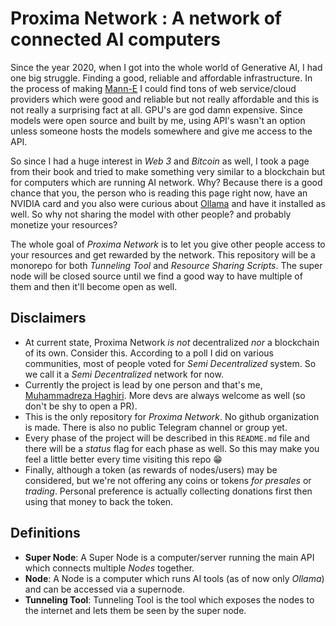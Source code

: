 # Proxima Network : A network of connected AI computers

Since the year 2020, when I got into the whole world of Generative AI, I had one big struggle. Finding a good, reliable and affordable infrastructure. In the process of making [Mann-E](https://mann-e.com) I could find tons of web service/cloud providers which were good and reliable but not really affordable and this is not really a surprising fact at all. GPU's are god damn expensive. Since models were open source and built by me, using API's wasn't an option unless someone hosts the models somewhere and give me access to the API.

So since I had a huge interest in _Web 3_ and _Bitcoin_ as well, I took a page from their book and tried to make something very similar to a blockchain but for computers which are running AI network. Why? Because there is a good chance that you, the person who is reading this page right now, have an NVIDIA card and you also were curious about [Ollama](https://ollama.com) and have it installed as well. So why not sharing the model with other people? and probably monetize your resources? 

The whole goal of _Proxima Network_ is to let you give other people access to your resources and get rewarded by the network. This repository will be a monorepo for both _Tunneling Tool_ and _Resource Sharing Scripts_. The super node will be closed source until we find a good way to have multiple of them and then it'll become open as well. 

## Disclaimers

- At current state, Proxima Network _is not_ decentralized _nor_ a blockchain of its own. Consider this. According to a poll I did on various communities, most of people voted for _Semi Decentralized_ system. So we call it a _Semi Decentralized_ network for now. 
- Currently the project is lead by one person and that's me, [Muhammadreza Haghiri](https://haghiri75.com/en). More devs are always welcome as well (so don't be shy to open a PR). 
- This is the only repository for _Proxima Network_. No github organization is made. There is also no public Telegram channel or group yet.
- Every phase of the project will be described in this `README.md` file and there will be a _status_ flag for each phase as well. So this may make you feel a little better every time visiting this repo 😁
- Finally, although a token (as rewards of nodes/users) may be considered, but we're not offering any coins or tokens _for presales_ or _trading_. Personal preference is actually collecting donations first then using that money to back the token. 

## Definitions

- **Super Node**: A Super Node is a computer/server running the main API which connects multiple _Nodes_ together. 
- **Node**: A Node is a computer which runs AI tools (as of now only _Ollama_) and can be accessed via a supernode. 
- **Tunneling Tool**: Tunneling Tool is the tool which exposes the nodes to the internet and lets them be seen by the super node. 